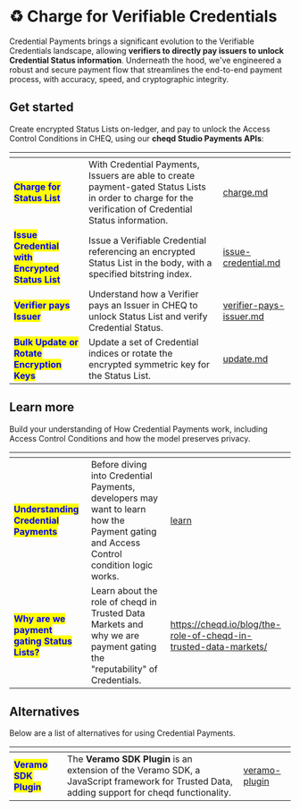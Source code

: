 # ♻️ Charge for Verifiable Credentials

Credential Payments brings a significant evolution to the Verifiable Credentials landscape, allowing **verifiers to directly pay issuers to unlock Credential Status information**. Underneath the hood, we've engineered a robust and secure payment flow that streamlines the end-to-end payment process, with accuracy, speed, and cryptographic integrity.

## Get started

Create encrypted Status Lists on-ledger, and pay to unlock the Access Control Conditions in CHEQ, using our **cheqd Studio Payments APIs**:

<table data-card-size="large" data-view="cards"><thead><tr><th></th><th></th><th data-hidden data-card-target data-type="content-ref"></th></tr></thead><tbody><tr><td><mark style="color:blue;"><strong>Charge for Status List</strong></mark></td><td>With Credential Payments, Issuers are able to create payment-gated Status Lists in order to charge for the verification of Credential Status information.</td><td><a href="charge.md">charge.md</a></td></tr><tr><td><mark style="color:blue;"><strong>Issue Credential with Encrypted Status List</strong></mark></td><td>Issue a Verifiable Credential referencing an encrypted Status List in the body, with a specified bitstring index.</td><td><a href="issue-credential.md">issue-credential.md</a></td></tr><tr><td><mark style="color:blue;"><strong>Verifier pays Issuer</strong></mark></td><td>Understand how a Verifier pays an Issuer in CHEQ to unlock Status List and verify Credential Status.</td><td><a href="verifier-pays-issuer.md">verifier-pays-issuer.md</a></td></tr><tr><td><mark style="color:blue;"><strong>Bulk Update or Rotate Encryption Keys</strong></mark></td><td>Update a set of Credential indices or rotate the encrypted symmetric key for the Status List.</td><td><a href="update.md">update.md</a></td></tr></tbody></table>

## Learn more

Build your understanding of How Credential Payments work, including Access Control Conditions and how the model preserves privacy.

<table data-card-size="large" data-view="cards"><thead><tr><th></th><th></th><th data-hidden data-card-target data-type="content-ref"></th></tr></thead><tbody><tr><td><mark style="color:blue;"><strong>Understanding Credential Payments</strong></mark></td><td>Before diving into Credential Payments, developers may want to learn how the Payment gating and Access Control condition logic works.</td><td><a href="learn/">learn</a></td></tr><tr><td><mark style="color:blue;"><strong>Why are we payment gating Status Lists?</strong></mark></td><td>Learn about the role of cheqd in Trusted Data Markets and why we are payment gating the "reputability" of Credentials.</td><td><a href="https://cheqd.io/blog/the-role-of-cheqd-in-trusted-data-markets/">https://cheqd.io/blog/the-role-of-cheqd-in-trusted-data-markets/</a></td></tr></tbody></table>

## Alternatives

Below are a list of alternatives for using Credential Payments.

<table data-card-size="large" data-view="cards" data-full-width="false"><thead><tr><th></th><th></th><th data-hidden data-card-target data-type="content-ref"></th></tr></thead><tbody><tr><td><mark style="color:blue;"><strong>Veramo SDK Plugin</strong></mark></td><td>The <strong>Veramo SDK Plugin</strong> is an extension of the Veramo SDK, a JavaScript framework for Trusted Data, adding support for cheqd functionality.</td><td><a href="../../sdk/veramo-plugin/">veramo-plugin</a></td></tr></tbody></table>
